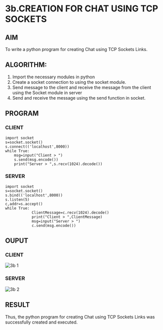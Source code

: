 # 3b.CREATION FOR CHAT USING TCP SOCKETS
## AIM
To write a python program for creating Chat using TCP Sockets Links.
## ALGORITHM:
1. Import the necessary modules in python
2. Create a socket connection to using the socket module.
3. Send message to the client and receive the message from the client using the Socket module in
 server
4. Send and receive the message using the send function in socket.
## PROGRAM
### CLIENT
```
import socket 
s=socket.socket() 
s.connect(('localhost',8000)) 
while True: 
    msg=input("Client > ") 
    s.send(msg.encode()) 
    print("Server > ",s.recv(1024).decode())
```
### SERVER
```
import socket 
s=socket.socket() 
s.bind(('localhost',8000)) 
s.listen(5) 
c,addr=s.accept() 
while True: 
            ClientMessage=c.recv(1024).decode() 
            print("Client > ",ClientMessage) 
            msg=input("Server > ") 
            c.send(msg.encode())
```
## OUPUT
### CLIENT

![3b 1](https://github.com/Divya110205/3b_CHAT_USING_TCP_SOCKETS/assets/119404855/17c7ce9c-b92e-4ad8-9a4d-84e04a0e6b59)

### SERVER

![3b 2](https://github.com/Divya110205/3b_CHAT_USING_TCP_SOCKETS/assets/119404855/b0f40891-b68f-4f44-ab1b-b827a7e670b2)

## RESULT
Thus, the python program for creating Chat using TCP Sockets Links was successfully 
created and executed.
